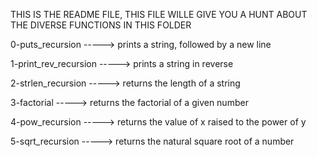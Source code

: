 THIS IS THE README FILE, THIS FILE WILLE GIVE YOU A HUNT ABOUT
THE DIVERSE FUNCTIONS IN THIS FOLDER

0-puts_recursion -----> prints a string, followed by a new line

1-print_rev_recursion -----> prints a string in reverse

2-strlen_recursion -----> returns the length of a string

3-factorial -----> returns the factorial of a given number

4-pow_recursion -----> returns the value of x raised to the power of y

5-sqrt_recursion ----->  returns the natural square root of a number



